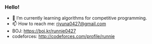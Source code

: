### Hello!
- 🌱 I’m currently learning algorithms for competitive programming.
- 📫 How to reach me: riyuna0427@gmail.com
- BOJ: https://boj.kr/runnie0427
- codeforces: http://codeforces.com/profile/runnie

<!--
**riyuna/riyuna** is a ✨ _special_ ✨ repository because its `README.md` (this file) appears on your GitHub profile.

Here are some ideas to get you started:

- 🔭 I’m currently working on ...
- 🌱 I’m currently learning ...
- 👯 I’m looking to collaborate on ...
- 🤔 I’m looking for help with ...
- 💬 Ask me about ...
- 📫 How to reach me: ...
- 😄 Pronouns: ...
- ⚡ Fun fact: ...
-->

